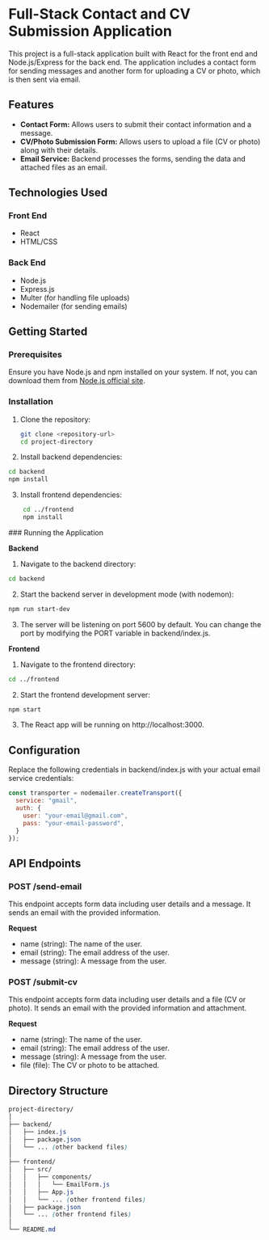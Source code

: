 # Full-Stack Contact and CV Submission Application

This project is a full-stack application built with React for the front end and Node.js/Express for the back end. The application includes a contact form for sending messages and another form for uploading a CV or photo, which is then sent via email.

## Features

- **Contact Form:** Allows users to submit their contact information and a message.
- **CV/Photo Submission Form:** Allows users to upload a file (CV or photo) along with their details.
- **Email Service:** Backend processes the forms, sending the data and attached files as an email.

## Technologies Used

### Front End

- React
- HTML/CSS

### Back End

- Node.js
- Express.js
- Multer (for handling file uploads)
- Nodemailer (for sending emails)

## Getting Started

### Prerequisites

Ensure you have Node.js and npm installed on your system. If not, you can download them from [Node.js official site](https://nodejs.org/).

### Installation

1. Clone the repository:
   ```bash
   git clone <repository-url>
   cd project-directory

2. Install backend dependencies:

```bash
cd backend
npm install
```

3. Install frontend dependencies:

```bash
    cd ../frontend
    npm install
```

### Running the Application

**Backend**

1. Navigate to the backend directory:

```bash
cd backend
```

2. Start the backend server in development mode (with nodemon):

```bash
npm run start-dev
```

3. The server will be listening on port 5600 by default. You can change the port by modifying the PORT variable in backend/index.js.

**Frontend**
  
1. Navigate to the frontend directory:

```bash
cd ../frontend
```

2. Start the frontend development server:

```bash
npm start
```

3. The React app will be running on http://localhost:3000.

## Configuration

Replace the following credentials in backend/index.js with your actual email service credentials:

```javascript
const transporter = nodemailer.createTransport({
  service: "gmail",
  auth: {
    user: "your-email@gmail.com",
    pass: "your-email-password",
  }
});
```

## API Endpoints

### POST /send-email

This endpoint accepts form data including user details and a message. It sends an email with the provided information.

**Request**
  - name (string): The name of the user.
  - email (string): The email address of the user.
  - message (string): A message from the user.

### POST /submit-cv

This endpoint accepts form data including user details and a file (CV or photo). It sends an email with the provided information and attachment.

**Request**
  - name (string): The name of the user.
  - email (string): The email address of the user.
  - message (string): A message from the user.
  - file (file): The CV or photo to be attached.

## Directory Structure
```scss
project-directory/
│
├── backend/
│   ├── index.js
│   ├── package.json
│   └── ... (other backend files)
│
├── frontend/
│   ├── src/
│   │   ├── components/
│   │   │   └── EmailForm.js
│   │   ├── App.js
│   │   └── ... (other frontend files)
│   ├── package.json
│   └── ... (other frontend files)
│
└── README.md
```
